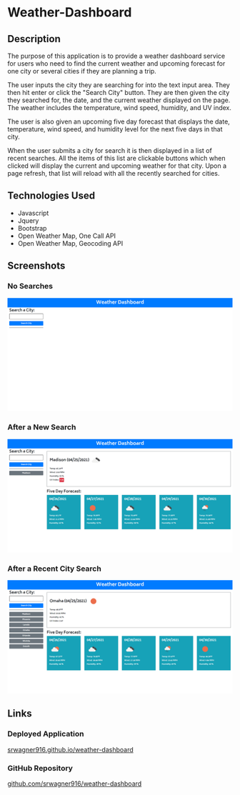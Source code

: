 # Weather-Dashboard
## Description
The purpose of this application is to provide a weather dashboard service for users who need to find the current weather and upcoming forecast for one city or several cities if they are planning a trip.

The user inputs the city they are searching for into the text input area.  They then hit enter or click the "Search City" button.  They are then given the city they searched for, the date, and the current weather displayed on the page.  The weather includes the temperature, wind speed, humidity, and UV index.

The user is also given an upcoming five day forecast that displays the date, temperature, wind speed, and humidity level for the next five days in that city.

When the user submits a city for search it is then displayed in a list of recent searches.  All the items of this list are clickable buttons which when clicked will display the current and upcoming weather for that city.  Upon a page refresh, that list will reload with all the recently searched for cities.

## Technologies Used
- Javascript
- Jquery
- Bootstrap
- Open Weather Map, One Call API
- Open Weather Map, Geocoding API

## Screenshots
### No Searches
![No Searches](./assets/images/no-searches.png)
### After a New Search
![New Search](./assets/images/new-search.png)
### After a Recent City Search
![Recent City Search](./assets/images/recent-searches.png)

## Links
### Deployed Application
[srwagner916.github.io/weather-dashboard](https://srwagner916.github.io/weather-dashboard/)
### GitHub Repository
[github.com/srwagner916/weather-dashboard](https://github.com/srwagner916/weather-dashboard)


